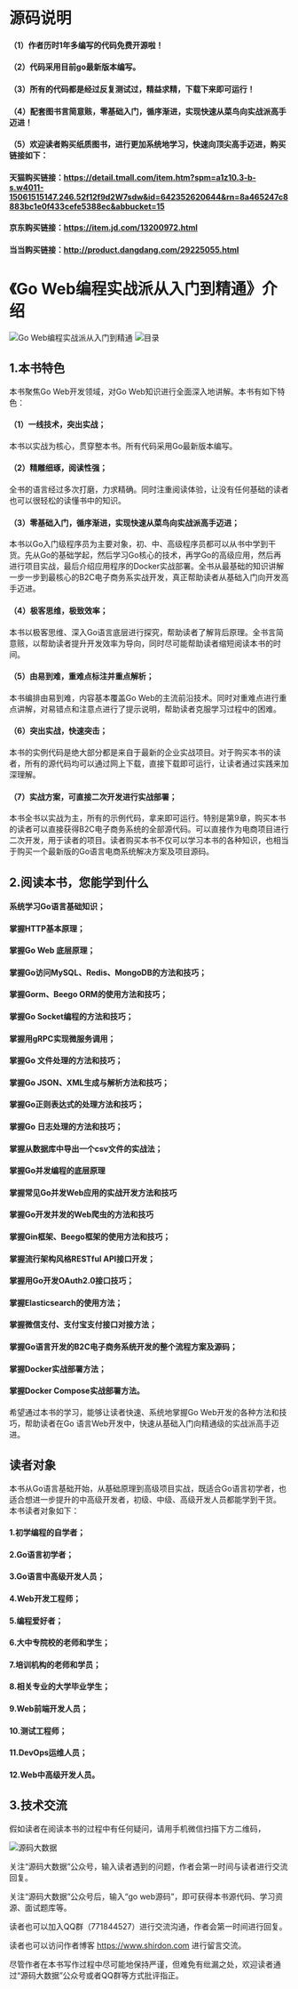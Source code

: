 #  源码说明
#### （1）作者历时1年多编写的代码免费开源啦！
#### （2）代码采用目前go最新版本编写。
#### （3）所有的代码都是经过反复测试过，精益求精，下载下来即可运行！
#### （4）配套图书言简意赅，零基础入门，循序渐进，实现快速从菜鸟向实战派高手迈进！
#### （5）欢迎读者购买纸质图书，进行更加系统地学习，快速向顶尖高手迈进，购买链接如下：
#### 天猫购买链接：https://detail.tmall.com/item.htm?spm=a1z10.3-b-s.w4011-15061515147.246.52f12f9d2W7sdw&id=642352620644&rn=8a465247c8883bc1e0f433cefe5388ec&abbucket=15
#### 京东购买链接：https://item.jd.com/13200972.html
#### 当当购买链接：http://product.dangdang.com/29225055.html
# 《Go Web编程实战派从入门到精通》介绍

![Go Web编程实战派从入门到精通](./goweb.jpeg)
![目录](./gowebcontent.jpeg)
## 1.本书特色
本书聚焦Go Web开发领域，对Go Web知识进行全面深入地讲解。本书有如下特色：
#### （1）一线技术，突出实战；
本书以实战为核心，贯穿整本书。所有代码采用Go最新版本编写。
#### （2）精雕细琢，阅读性强；
全书的语言经过多次打磨，力求精确。同时注重阅读体验，让没有任何基础的读者也可以很轻松的读懂书中的知识。
#### （3）零基础入门，循序渐进，实现快速从菜鸟向实战派高手迈进；
本书以Go入门级程序员为主要对象，初、中、高级程序员都可以从书中学到干货。先从Go的基础学起，然后学习Go核心的技术，再学Go的高级应用，然后再进行项目实战，最后介绍应用程序的Docker实战部署。全书从最基础的知识讲解一步一步到最核心的B2C电子商务系实战开发，真正帮助读者从基础入门向开发高手迈进。
#### （4）极客思维，极致效率；
本书以极客思维、深入Go语言底层进行探究，帮助读者了解背后原理。全书言简意赅，以帮助读者提升开发效率为导向，同时尽可能帮助读者缩短阅读本书的时间。
#### （5）由易到难，重难点标注并重点解析；
本书编排由易到难，内容基本覆盖Go Web的主流前沿技术。同时对重难点进行重点讲解，对易错点和注意点进行了提示说明，帮助读者克服学习过程中的困难。
#### （6）突出实战，快速突击；
本书的实例代码是绝大部分都是来自于最新的企业实战项目。对于购买本书的读者，所有的源代码均可以通过网上下载，直接下载即可运行，让读者通过实践来加深理解。
#### （7）实战方案，可直接二次开发进行实战部署；
本书全书以实战为主，所有的示例代码，拿来即可运行。特别是第9章，购买本书的读者可以直接获得B2C电子商务系统的全部源代码。可以直接作为电商项目进行二次开发，用于读者的项目。读者购买本书不仅可以学习本书的各种知识，也相当于购买一个最新版的Go语言电商系统解决方案及项目源码。
## 2.阅读本书，您能学到什么
#### 系统学习Go语言基础知识；
#### 掌握HTTP基本原理；
#### 掌握Go Web 底层原理；
#### 掌握Go访问MySQL、Redis、MongoDB的方法和技巧；
#### 掌握Gorm、Beego ORM的使用方法和技巧；
#### 掌握Go Socket编程的方法和技巧；
#### 掌握用gRPC实现微服务调用；
#### 掌握Go 文件处理的方法和技巧；
#### 掌握Go JSON、XML生成与解析方法和技巧；
#### 掌握Go正则表达式的处理方法和技巧；
#### 掌握Go 日志处理的方法和技巧；
#### 掌握从数据库中导出一个csv文件的实战法；
#### 掌握Go并发编程的底层原理
#### 掌握常见Go并发Web应用的实战开发方法和技巧
#### 掌握Go开发并发的Web爬虫的方法和技巧
#### 掌握Gin框架、Beego框架的使用方法和技巧；
#### 掌握流行架构风格RESTful API接口开发；
#### 掌握用Go开发OAuth2.0接口技巧；
#### 掌握Elasticsearch的使用方法；
#### 掌握微信支付、支付宝支付接口对接方法；
#### 掌握Go语言开发的B2C电子商务系统开发的整个流程方案及源码；
#### 掌握Docker实战部署方法；
#### 掌握Docker Compose实战部署方法。
希望通过本书的学习，能够让读者快速、系统地掌握Go Web开发的各种方法和技巧，帮助读者在Go 语言Web开发中，快速从基础入门向精通级的实战派高手迈进。
## 读者对象
本书从Go语言基础开始，从基础原理到高级项目实战，既适合Go语言初学者，也适合想进一步提升的中高级开发者，初级、中级、高级开发人员都能学到干货。
本书读者对象如下：
#### 1.初学编程的自学者；	
#### 2.Go语言初学者；	
#### 3.Go语言中高级开发人员；	
#### 4.Web开发工程师；	
#### 5.编程爱好者；	
#### 6.大中专院校的老师和学生；
#### 7.培训机构的老师和学员；
#### 8.相关专业的大学毕业学生；
#### 9.Web前端开发人员；
#### 10.测试工程师；
#### 11.DevOps运维人员；
#### 12.Web中高级开发人员。

## 3.技术交流
假如读者在阅读本书的过程中有任何疑问，请用手机微信扫描下方二维码，

![源码大数据](./codebigdata.jpg)

关注“源码大数据”公众号，输入读者遇到的问题，作者会第一时间与读者进行交流回复。

关注“源码大数据”公众号后，输入“go web源码”，即可获得本书源代码、学习资源、面试题库等。

读者也可以加入QQ群（771844527）进行交流沟通，作者会第一时间进行回复。

读者也可以访问作者博客 https://www.shirdon.com 进行留言交流。

尽管作者在本书写作过程中尽可能地保持严谨，但难免有纰漏之处，欢迎读者通过“源码大数据”公众号或者QQ群等方式批评指正。
